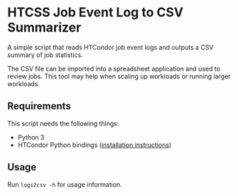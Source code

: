 # HTCSS Job Event Log to CSV Summarizer

A simple script that reads HTCondor job event logs and outputs a CSV summary of job statistics.

The CSV file can be imported into a spreadsheet application and used to review jobs.
This tool may help when scaling up workloads or running larger workloads.

## Requirements

This script needs the following things:

*   Python 3
*   HTCondor Python bindings
    ([installation instructions](https://htcondor.readthedocs.io/en/latest/apis/python-bindings/install.html))

## Usage

Run `logs2csv -h` for usage information.
